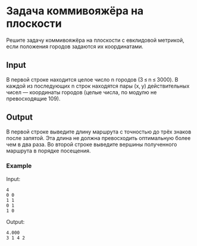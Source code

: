 # Задача коммивояжёра на плоскости
Решите задачу коммивояжёра на плоскости с евклидовой метрикой, если положения городов задаются их координатами.

## Input
В первой строке находится целое число n городов (3 ≤ n ≤ 3000). В каждой из последующих n строк находятся пары (x, y) действительных чисел — координаты городов (целые числа, по модулю не превосходящие 109).

## Output
В первой строке выведите длину маршрута c точностью до трёх знаков после запятой. Эта длина не должна превосходить оптимальную более чем в два раза. Во второй строке выведите вершины полученного маршрута в порядке посещения.

### Example
Input:
```
4
0 0
1 1
0 1
1 0
```

Output:
```
4.000
3 1 4 2
```
